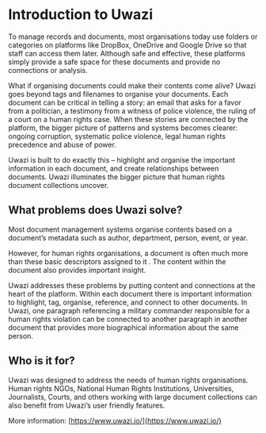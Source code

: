 # Introduction to Uwazi

To manage records and documents, most organisations today use folders or categories on platforms like DropBox, OneDrive and Google Drive so that staff can access them later. Although safe and effective, these platforms simply provide a safe space for these documents and provide no connections or analysis.

What if organising documents could make their contents come alive? Uwazi goes beyond tags and filenames to organise your documents. Each document can be critical in telling a story: an email that asks for a favor from a politician, a testimony from a witness of police violence, the ruling of a court on a human rights case. When these stories are connected by the platform, the bigger picture of patterns and systems becomes clearer: ongoing corruption, systematic police violence, legal human rights precedence and abuse of power.

Uwazi is built to do exactly this – highlight and organise the important information in each document, and create relationships between documents. Uwazi illuminates the bigger picture that human rights document collections uncover.

## What problems does Uwazi solve?

Most document management systems organise contents based on a document’s metadata such as author, department, person, event, or year.

However, for human rights organisations, a document is often much more than these basic descriptors assigned to it . The content within the document also provides important insight.

Uwazi addresses these problems by putting content and connections at the heart of the platform. Within each document there is important information to highlight, tag, organise, reference, and connect to other documents. In Uwazi, one paragraph referencing a military commander responsible for a human rights violation can be connected to another paragraph in another document that provides more biographical information about the same person.

## Who is it for?

Uwazi was designed to address the needs of human rights organisations. Human rights NGOs, National Human Rights Institutions, Universities, Journalists, Courts, and others working with large document collections can also benefit from Uwazi’s user friendly features.

More information: [https://www.uwazi.io/](https://www.uwazi.io/)
